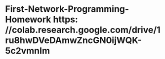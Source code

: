 # First-Network-Programming-Homework https: //colab.research.google.com/drive/1ru8hwDVeDAmwZncGN0ijWQK-5c2vmnIm

